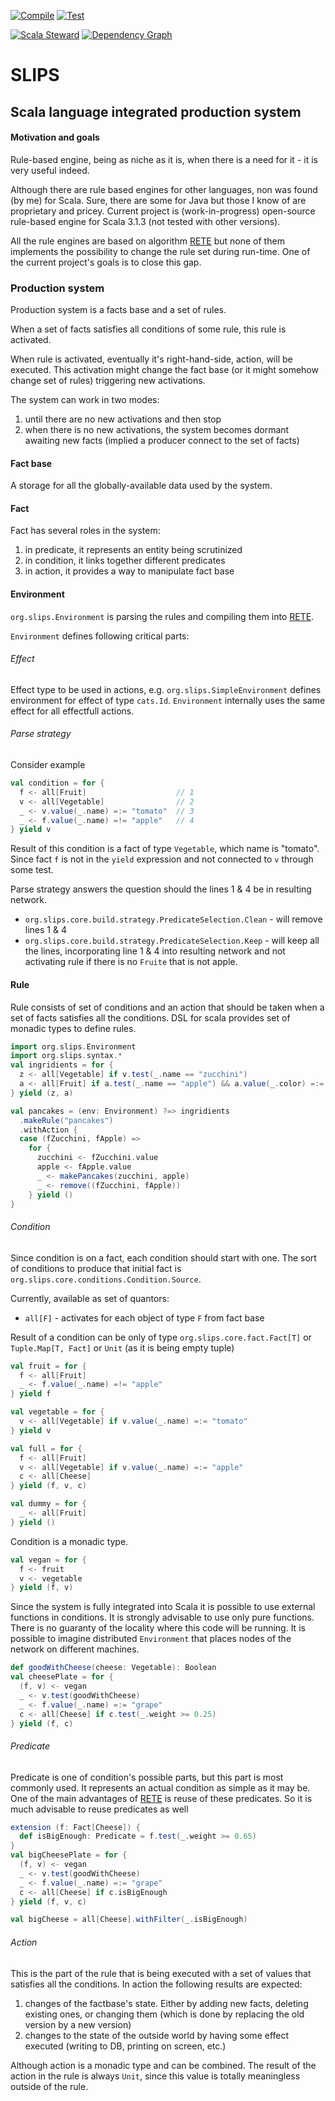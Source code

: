 
 [![Compile](https://github.com/SuperIzya/slips/actions/workflows/compile.yml/badge.svg?branch=update/magnolia-1.3.0)](https://github.com/SuperIzya/slips/actions/workflows/compile.yml) [![Test](https://github.com/SuperIzya/slips/actions/workflows/test.yml/badge.svg?branch=update/magnolia-1.3.0)](https://github.com/SuperIzya/slips/actions/workflows/test.yml)

[![Scala Steward](https://github.com/SuperIzya/slips/actions/workflows/steward.yml/badge.svg)](https://github.com/SuperIzya/slips/actions/workflows/steward.yml)
[![Dependency Graph](https://github.com/SuperIzya/slips/actions/workflows/dependency-graph.yml/badge.svg)](https://github.com/SuperIzya/slips/actions/workflows/dependency-graph.yml)


# SLIPS
## Scala language integrated production system

#### Motivation and goals
Rule-based engine, being as niche as it is, when there is a need for it - it is very useful indeed.  

Although there are rule based engines for other languages, non was found (by me) for Scala.
Sure, there are some for Java but those I know of are proprietary and pricey.
Current project is (work-in-progress) open-source rule-based engine for Scala 3.1.3 (not tested with other versions).

All the rule engines are based on algorithm [RETE](https://en.wikipedia.org/wiki/Rete_algorithm)
but none of them implements the possibility to change the rule set during run-time. 
One of the current project's goals is to close this gap.

### Production system
Production system is a facts base and a set of rules.

When a set of facts satisfies all conditions of some rule,
this rule is activated.

When rule is activated, eventually it's right-hand-side, action, will be executed.
This activation might change the fact base (or it might somehow change set of rules) triggering new activations.

The system can work in two modes:
1. until there are no new activations and then stop
2. when there is no new activations, the system becomes dormant awaiting new facts (implied a producer connect to the set of facts)

#### Fact base
A storage for all the globally-available data used by the system. 

#### Fact
Fact has several roles in the system:
1. in predicate, it represents an entity being scrutinized
2. in condition, it links together different predicates
3. in action, it provides a way to manipulate fact base

#### Environment
`org.slips.Environment` is parsing the rules and compiling them into [RETE](https://en.wikipedia.org/wiki/Rete_algorithm).

`Environment` defines following critical parts:

###### Effect
Effect type to be used in actions, e.g. `org.slips.SimpleEnvironment` defines environment for effect of type `cats.Id`. `Environment` internally uses the same effect for all effectfull actions. 
###### Parse strategy
Consider example
```scala
val condition = for {
  f <- all[Fruit]                    // 1
  v <- all[Vegetable]                // 2
  _ <- v.value(_.name) =:= "tomato"  // 3
  _ <- f.value(_.name) =!= "apple"   // 4
} yield v
```
Result of this condition is a fact of type `Vegetable`, which name is "tomato". 
Since fact `f` is not in the `yield` expression and not connected to `v` through some test.

Parse strategy answers the question should the lines 1 & 4 be in resulting network.

* `org.slips.core.build.strategy.PredicateSelection.Clean` - will remove lines 1 & 4
* `org.slips.core.build.strategy.PredicateSelection.Keep` - will keep all the lines, incorporating line 1 & 4 into resulting network and not activating rule if there is no `Fruite` that is not apple. 

#### Rule
Rule consists of set of conditions and an action that should be taken when a set of facts satisfies all the conditions.
DSL for scala provides set of monadic types to define rules.
 
```scala
import org.slips.Environment
import org.slips.syntax.*
val ingridients = for {
  z <- all[Vegetable] if v.test(_.name == "zucchini")
  a <- all[Fruit] if a.test(_.name == "apple") && a.value(_.color) =:= Color.Red
} yield (z, a)

val pancakes = (env: Environment) ?=> ingridients
  .makeRule("pancakes")
  .withAction {
  case (fZucchini, fApple) =>
    for {
      zucchini <- fZucchini.value
      apple <- fApple.value
      _ <- makePancakes(zucchini, apple)
      _ <- remove((fZucchini, fApple))
    } yield ()
}
```

###### Condition
Since condition is on a fact, each condition should start with one.
The sort of conditions to produce that initial fact is `org.slips.core.conditions.Condition.Source`.

Currently, available as set of quantors:
* `all[F]` - activates for each object of type `F` from fact base  

Result of a condition can be only of type `org.slips.core.fact.Fact[T]` or `Tuple.Map[T, Fact]` or `Unit` (as it is being empty tuple)
```scala
val fruit = for {
  f <- all[Fruit]
  _ <- f.value(_.name) =!= "apple"
} yield f

val vegetable = for {
  v <- all[Vegetable] if v.value(_.name) =:= "tomato"  
} yield v

val full = for {
  f <- all[Fruit]
  v <- all[Vegetable] if v.value(_.name) =:= "apple"
  c <- all[Cheese]
} yield (f, v, c)

val dummy = for {
  _ <- all[Fruit]
} yield ()
```

Condition is a monadic type.
```scala
val vegan = for {
  f <- fruit
  v <- vegetable
} yield (f, v)
```

Since the system is fully integrated into Scala it is possible to use external functions in conditions.
It is strongly advisable to use only pure functions. There is no guaranty of the locality where this code will be running.
It is possible to imagine distributed `Environment` that places nodes of the network on different machines.
```scala
def goodWithCheese(cheese: Vegetable): Boolean
val cheesePlate = for {
  (f, v) <- vegan
  _ <- v.test(goodWithCheese)
  _ <- f.value(_.name) =:= "grape"
  c <- all[Cheese] if c.test(_.weight >= 0.25)
} yield (f, c)
```
###### Predicate
Predicate is one of condition's possible parts, but this part is most commonly used. It represents an actual condition as simple as it may be.
One of the main advantages of [RETE](https://en.wikipedia.org/wiki/Rete_algorithm) is reuse of these predicates. So it is much advisable to reuse predicates as well
```scala
extension (f: Fact[Cheese]) {
  def isBigEnough: Predicate = f.test(_.weight >= 0.65)
}
val bigCheesePlate = for {
  (f, v) <- vegan
  _ <- v.test(goodWithCheese)
  _ <- f.value(_.name) =:= "grape"
  c <- all[Cheese] if c.isBigEnough
} yield (f, v, c)

val bigCheese = all[Cheese].withFilter(_.isBigEnough)
```

###### Action
This is the part of the rule that is being executed with a set of values that satisfies all the conditions.
In action the following results are expected:
1. changes of the factbase's state. Either by adding new facts, deleting existing ones, or changing them (which is done by replacing the old version by a new version)
1. changes to the state of the outside world by having some effect executed (writing to DB, printing on screen, etc.)

Although action is a monadic type and can be combined. The result of the action in the rule is always `Unit`,
since this value is totally meaningless outside of the rule.



